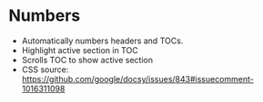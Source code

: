 # Numbers

- Automatically numbers headers and TOCs.
- Highlight active section in TOC
- Scrolls TOC to show active section
- CSS source: https://github.com/google/docsy/issues/843#issuecomment-1016311098

